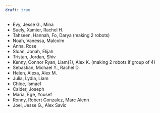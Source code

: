 ```yaml
---
draft: true
---
```



- Evy, Jesse G., Mina
- Suely, Xamier, Rachel H.
- Tahseen, Hannah, Fo, Darya (making 2 robots)
- Noah, Vanessa, Malcolm
- Anna, Rose
- Sloan, Jonah, Elijah
- Tristan, Jordan, Shiv
- Kenny, Connor Ryan, Liam(?), Alex K. (making 2 robots if group of 4)
- Sebastian, Michael Y., Rachel D.
- Helen, Alexa, Alex M.
- Julia, Lydia, Liam
- Chloe, Ismael
- Calder, Joseph
- Maria, Ege, Yousef
- Ronny, Robert Gonzalez, Marc Alenn
- Joel, Jesse G., Alex Savic
